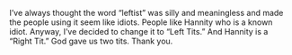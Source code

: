I’ve always thought the word “leftist” was silly and meaningless and made the people using it seem like idiots. People like Hannity who is a known idiot. Anyway, I’ve decided to change it to “Left Tits.”  And Hannity is a “Right Tit.”  God gave us two tits.  Thank you.
